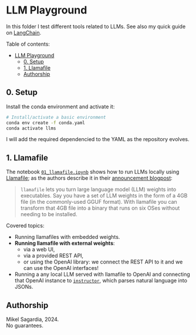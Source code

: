 # LLM Playground

In this folder I test different tools related to LLMs. See also my quick guide on [LangChain](https://github.com/mxagar/tool_guides/tree/master/langchain).

Table of contents:

- [LLM Playground](#llm-playground)
  - [0. Setup](#0-setup)
  - [1. Llamafile](#1-llamafile)
  - [Authorship](#authorship)


## 0. Setup

Install the conda environment and activate it:

```bash
# Install/activate a basic environment
conda env create -f conda.yaml
conda activate llms
```

I will add the required dependencied to the YAML as the repository evolves.

## 1. Llamafile

The notebook [`01_llamafile.ipynb`](./01_llamafile.ipynb) shows how to run LLMs locally using [Llamafile](https://github.com/Mozilla-Ocho/llamafile); as the authors describe it in their [announcement blogpost](https://hacks.mozilla.org/2023/11/introducing-llamafile/):

> `llamafile` lets you turn large language model (LLM) weights into executables. Say you have a set of LLM weights in the form of a 4GB file (in the commonly-used GGUF format). With llamafile you can transform that 4GB file into a binary that runs on six OSes without needing to be installed.

Covered topics:

- Running llamafiles with embedded weights.
- **Running llamafile with external weights**: 
  - via a web UI,
  - via a provided REST API,
  - or using the OpenAI library: we connect the REST API to it and we can use the OpenAI interfaces!
- Running a any local LLM served with llamafile to OpenAI and connecting that OpenAI instance to [`instructor`](https://pypi.org/project/instructor/), which parses natural language into JSONs.

## Authorship

Mikel Sagardia, 2024.  
No guarantees.  
